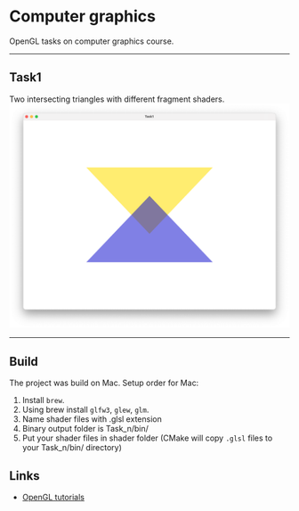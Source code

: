 # Computer graphics

OpenGL tasks on computer graphics course.


------------------------
## Task1
Two intersecting triangles with different fragment shaders.
![tag1](Task1/imgs/task1.png "Static triangles")







-------------------------

## Build

The project was build on Mac. Setup order for Mac:
1. Install `brew`.
2. Using brew install `glfw3`, `glew`, `glm`.
3. Name shader files with .glsl extension
4. Binary output folder is Task_n/bin/
5. Put your shader files in shader folder (CMake will copy `.glsl` files to your Task_n/bin/ directory)


## Links
- [OpenGL tutorials](https://www.opengl-tutorial.org/ru/)
